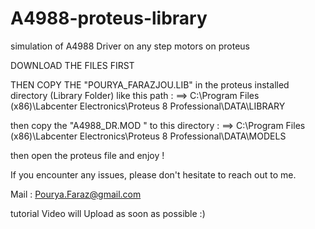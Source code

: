# A4988-proteus-library
simulation of A4988 Driver on any step motors on proteus

DOWNLOAD THE FILES FIRST

THEN COPY THE "POURYA_FARAZJOU.LIB" in the proteus installed directory (Library Folder) like this path : 
==> C:\Program Files (x86)\Labcenter Electronics\Proteus 8 Professional\DATA\LIBRARY

then copy the "A4988_DR.MOD " to this directory :
==> C:\Program Files (x86)\Labcenter Electronics\Proteus 8 Professional\DATA\MODELS

then open the proteus file and enjoy !

If you encounter any issues, please don't hesitate to reach out to me.

Mail : Pourya.Faraz@gmail.com

tutorial Video will Upload as soon as possible :)
